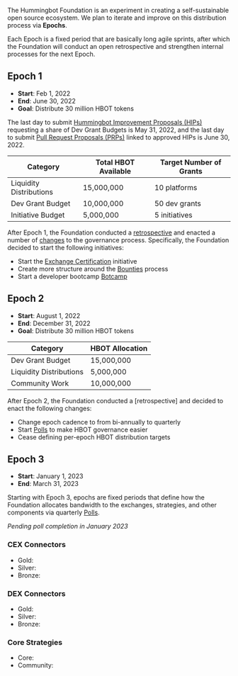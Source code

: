 The Hummingbot Foundation is an experiment in creating a self-sustainable open source ecosystem. We plan to iterate and improve on this distribution process via **Epochs**.

Each Epoch is a fixed period that are basically long agile sprints, after which the Foundation will conduct an open retrospective and strengthen internal processes for the next Epoch.

## Epoch 1

- **Start**: Feb 1, 2022
- **End**: June 30, 2022
- **Goal**: Distribute 30 million HBOT tokens

The last day to submit [Hummingbot Improvement Proposals (HIPs)](/governance/proposals/#hip) requesting a share of Dev Grant Budgets is May 31, 2022, and the last day to submit [Pull Request Proposals (PRPs)](/governance/proposals/#prp) linked to approved HIPs is June 30, 2022.

| Category                                                                      | Total HBOT Available      | Target Number of Grants |
| ------------------------------------------------------------------------------| ------------------------- | ----------------------- |
| Liquidity Distributions | 15,000,000                | 10 platforms             |
| Dev Grant Budget              | 10,000,000                | 50 dev grants           |
| Initiative Budget     | 5,000,000                 | 5 initiatives           |

After Epoch 1, the Foundation conducted a [retrospective](https://forum.hummingbot.org/t/epoch-2-proposed-governance-changes-part-1/45/1) and enacted a number of [changes](https://forum.hummingbot.org/t/epoch-2-proposed-changes-master-thread/129) to the governance process. Specifically, the Foundation decided to start the following initiatives:

* Start the [Exchange Certification](/governance/certification/) initiative
* Create more structure around the [Bounties](/governance/bounties/) process
* Start a developer bootcamp [Botcamp](https://hummingbot.org/botcamp/)

## Epoch 2

- **Start**: August 1, 2022
- **End**: December 31, 2022
- **Goal**: Distribute 30 million HBOT tokens

| Category          | HBOT Allocation |
| ------------------|-----------------|
| Dev Grant Budget  | 15,000,000      |
| Liquidity Distributions | 5,000,000 |
| Community Work    | 10,000,000      |

After Epoch 2, the Foundation conducted a [retrospective] and decided to enact the following changes:

* Change epoch cadence to from bi-annually to quarterly
* Start [Polls](/governance/polls/) to make HBOT governance easier
* Cease defining per-epoch HBOT distribution targets

## Epoch 3

- **Start**: January 1, 2023
- **End**: March 31, 2023

Starting with Epoch 3, epochs are fixed periods that define how the Foundation allocates bandwidth to the exchanges, strategies, and other components via quarterly [Polls](/governance/polls/).

*Pending poll completion in January 2023*

### CEX Connectors

* Gold: 
* Silver: 
* Bronze:

### DEX Connectors

* Gold: 
* Silver: 
* Bronze:

### Core Strategies

* Core:
* Community:
